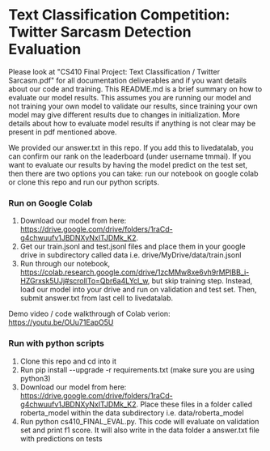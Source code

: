 # Text Classification Competition: Twitter Sarcasm Detection Evaluation

Please look at "CS410 Final Project: Text Classification / Twitter Sarcasm.pdf" for all documentation deliverables and if you want details about our code and training. This README.md is a brief summary on how to evaluate our model results. This assumes you are running our model and not training your own model to validate our results, since training your own model may give different results due to changes in initialization. More details about how to evaluate model results if anything is not clear may be present in pdf mentioned above.

We provided our answer.txt in this repo. If you add this to livedatalab, you can confirm our rank on the leaderboard (under username tmmai). If you want to evaluate our results by having the model predict on the test set, then there are two options you can take: run our notebook on google colab or clone this repo and run our python scripts. 

### Run on Google Colab
1. Download our model from here: https://drive.google.com/drive/folders/1raCd-g4chwuufv1JBDNXyNxITJDMk_K2. 
2. Get our train.jsonl and test.jsonl files and place them in your google drive in subdirectory called data i.e. drive/MyDrive/data/train.jsonl
3. Run through our notebook, https://colab.research.google.com/drive/1zcMMw8xe6vh9rMPlBB_i-HZGrxsk5UJj#scrollTo=Qbr6a4LYcl_w, but skip training step. Instead, load our model into your drive and run on validation and test set. Then, submit answer.txt from last cell to livedatalab.

Demo video / code walkthrough of Colab verion: https://youtu.be/OUu71EapO5U

### Run with python scripts
1. Clone this repo and cd into it
2. Run pip install --upgrade -r requirements.txt (make sure you are using python3)
3. Download our model from here: https://drive.google.com/drive/folders/1raCd-g4chwuufv1JBDNXyNxITJDMk_K2. Place these files in a folder called roberta_model within the data subdirectory i.e. data/roberta_model
4. Run python cs410_FINAL_EVAL.py. This code will evaluate on validation set and print f1 score. It will also write in the data folder a answer.txt file with predictions on tests 
